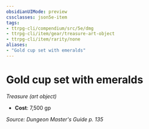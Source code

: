 ```yaml
---
obsidianUIMode: preview
cssclasses: json5e-item
tags:
- ttrpg-cli/compendium/src/5e/dmg
- ttrpg-cli/item/gear/treasure-art-object
- ttrpg-cli/item/rarity/none
aliases: 
- "Gold cup set with emeralds"
---
```

# Gold cup set with emeralds
*Treasure (art object)*  


- **Cost**: 7,500 gp

*Source: Dungeon Master's Guide p. 135*